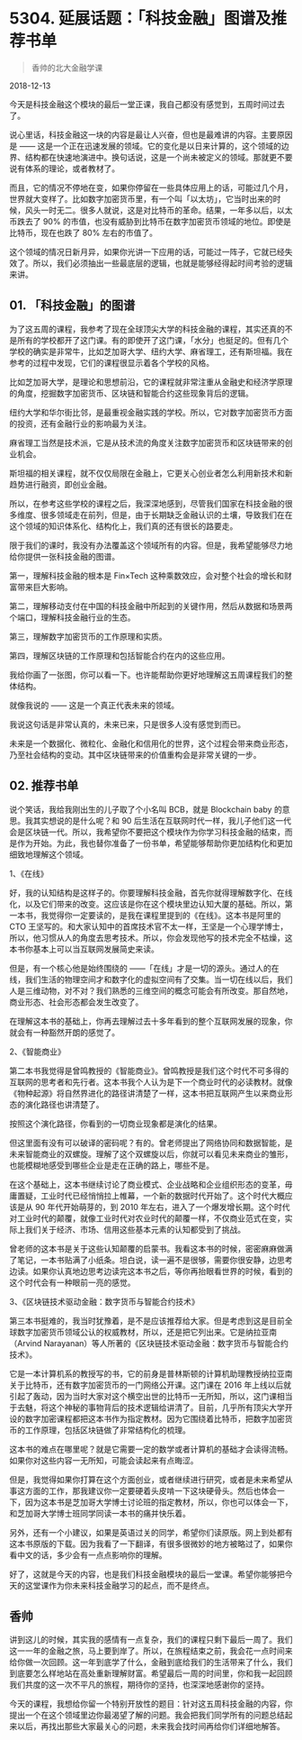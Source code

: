 # 5304. 延展话题：「科技金融」图谱及推荐书单

> 香帅的北大金融学课

2018-12-13


今天是科技金融这个模块的最后一堂正课，我自己都没有感觉到，五周时间过去了。

说心里话，科技金融这一块的内容是最让人兴奋，但也是最难讲的内容。主要原因是 —— 这是一个正在迅速发展的领域。它的变化是以日来计算的，这个领域的边界、结构都在快速地演进中。换句话说，这是一个尚未被定义的领域。那就更不要说有体系的理论，或者教材了。

而且，它的情况不停地在变，如果你停留在一些具体应用上的话，可能过几个月，世界就大变样了。比如数字加密货币里，有一个叫「以太坊」，它当时出来的时候，风头一时无二。很多人就说，这是对比特币的革命。结果，一年多以后，以太币跌去了 90% 的市值，也没有威胁到比特币在数字加密货币领域的地位。即使是比特币，现在也跌了 80% 左右的市值了。

这个领域的情况日新月异，如果你光讲一下应用的话，可能过一阵子，它就已经失效了。所以，我们必须抽出一些最底层的逻辑，也就是能够经得起时间考验的逻辑来讲。

## 01. 「科技金融」的图谱

为了这五周的课程，我参考了现在全球顶尖大学的科技金融的课程，其实还真的不是所有的学校都开了这门课。有的即使开了这门课，「水分」也挺足的。但有几个学校的确实是非常牛，比如芝加哥大学、纽约大学、麻省理工，还有斯坦福。我在参考的过程中发现，它们的课程很显示着各个学校的风格。

比如芝加哥大学，是理论和思想前沿，它的课程就非常注重从金融史和经济学原理的角度，挖掘数字加密货币、区块链和智能合约这些现象背后的逻辑。

纽约大学和华尔街比邻，是最重视金融实践的学校。所以，它对数字加密货币方面的投资，还有金融行业的影响最为关注。

麻省理工当然是技术派，它是从技术流的角度关注数字加密货币和区块链带来的创业机会。

斯坦福的相关课程，就不仅仅局限在金融上，它更关心创业者怎么利用新技术和新趋势进行融资，即创业金融。

所以，在参考这些学校的课程之后，我深深地感到，尽管我们国家在科技金融的很多维度、很多领域走在前列，但是，由于长期缺乏金融认识的土壤，导致我们在在这个领域的知识体系化、结构化上，我们真的还有很长的路要走。

限于我们的课时，我没有办法覆盖这个领域所有的内容。但是，我希望能够尽力地给你提供一张科技金融的图谱。

第一，理解科技金融的根本是 Fin×Tech 这种乘数效应，会对整个社会的增长和财富带来巨大影响。

第二，理解移动支付在中国的科技金融中所起到的关键作用，然后从数据和场景两个端口，理解科技金融行业的生态。

第三，理解数字加密货币的工作原理和实质。

第四，理解区块链的工作原理和包括智能合约在内的这些应用。

我给你画了一张图，你可以看一下。也许能帮助你更好地理解这五周课程我们的整体结构。

就像我说的 —— 这是一个真正代表未来的领域。

我说这句话是非常认真的，未来已来，只是很多人没有感觉到而已。

未来是一个数据化、微粒化、金融化和信用化的世界，这个过程会带来商业形态，乃至社会结构的变动。其中区块链带来的价值重构会是非常关键的一步。

## 02. 推荐书单

说个笑话，我给我刚出生的儿子取了个小名叫 BCB，就是 Blockchain baby 的意思。我其实想说的是什么呢？和 90 后生活在互联网时代一样，我儿子他们这一代会是区块链一代。所以，我希望你不要把这个模块作为你学习科技金融的结束，而是作为开始。为此，我也替你准备了一份书单，希望能够帮助你更加结构化和更加细致地理解这个领域。

1、《在线》

好，我的认知结构是这样子的。你要理解科技金融，首先你就得理解数字化、在线化，以及它们带来的改变。这应该是你在这个模块里边认知大厦的基础。所以，第一本书，我觉得你一定要读的，是我在课程里提到的《在线》。这本书是阿里的 CTO 王坚写的。和大家认知中的首席技术官不太一样，王坚是一个心理学博士，所以，他习惯从人的角度去思考技术。所以，你会发现他写的技术完全不枯燥，这本书你基本上可以当互联网发展简史来读。

但是，有一个核心他是始终围绕的 ——「在线」才是一切的源头。通过人的在线，我们生活的物理空间才和数字化的虚拟空间有了交集。当一切在线以后，我们人是三维动物，对不对？我们熟悉的三维空间的概念可能会有所改变。那自然地，商业形态、社会形态都会发生改变了。

在理解这本书的基础上，你再去理解过去十多年看到的整个互联网发展的现象，你就会有一种豁然开朗的感觉了。

2、《智能商业》

第二本书我觉得是曾鸣教授的《智能商业》。曾鸣教授是我们这个时代不可多得的互联网的思考者和先行者。这本书我个人认为是下一个商业时代的必读教材。就像《物种起源》将自然界进化的路径讲清楚了一样，这本书把互联网产生以来商业形态的演化路径也讲清楚了。

按照这个演化路径，你看到的一切商业现象都是演化的结果。

但这里面有没有可以破译的密码呢？有的。曾老师提出了网络协同和数据智能，是未来智能商业的双螺旋。理解了这个双螺旋以后，你就可以看见未来商业的雏形，也能模糊地感受到哪些企业是走在正确的路上，哪些不是。

在这个基础上，这本书继续讨论了商业模式、企业战略和企业组织形态的变革，毋庸置疑，工业时代已经悄悄拉上帷幕，一个新的数据时代开始了。这个时代大概应该是从 90 年代开始萌芽的，到 2010 年左右，进入了一个爆发增长期。这个时代对工业时代的颠覆，就像工业时代对农业时代的颠覆一样，不仅商业范式在变，实际上我们关于经济、市场、信用这些基本元素的认知都受到了挑战。

曾老师的这本书是关于这些认知颠覆的启蒙书。我看这本书的时候，密密麻麻做满了笔记，一本书贴满了小纸条。坦白说，读一遍不是很够，需要你很安静，边思考边读。如果你认真地边思考边读完这本书之后，等你再抬眼看世界的时候，看到的这个时代会有一种眼前一亮的感觉。

3、《区块链技术驱动金融：数字货币与智能合约技术》

第三本书挺难的，我当时犹豫着，是不是应该推荐给大家。但是考虑到这是目前全球数字加密货币领域公认的权威教材，所以，还是把它列出来。它是纳拉亚南（Arvind Narayanan）等人所著的《区块链技术驱动金融：数字货币与智能合约技术》。

它是一本计算机系的教授写的书，它的前身是普林斯顿的计算机助理教授纳拉亚南关于比特币，还有数字加密货币的一门网络公开课。这门课在 2016 年上线以后就引起了轰动，因为当时大家对这个横空出世的比特币一无所知，所以，这门课相当于去魅，将这个神秘的事物背后的技术逻辑给讲清了。目前，几乎所有顶尖大学开设的数字加密课程都把这本书作为指定教材。因为它围绕着比特币，把数字加密货币的工作原理，包括区块链做了非常结构化的梳理。

这本书的难点在哪里呢？就是它需要一定的数学或者计算机的基础才会读得流畅。如果你对这些内容一无所知，可能会读起来有点晦涩。

但是，我觉得如果你打算在这个方面创业，或者继续进行研究，或者是未来希望从事这方面的工作，那我建议你一定要硬着头皮啃一下这块硬骨头。然后也体会一下，因为这本书是芝加哥大学博士讨论班的指定教材，所以，你也可以体会一下，和芝加哥大学博士班同学同读一本书的痛并快乐着。

另外，还有一个小建议，如果是英语过关的同学，希望你们读原版。网上到处都有这本书原版的下载。因为我看了一下翻译，有很多很微妙的地方被略过了，如果你看中文的话，多少会有一点点影响你的理解。

好了，这就是今天的内容，也是我们科技金融模块的最后一堂课。希望你能够把今天的这堂课作为你未来科技金融学习的起点，而不是终点。

## 香帅

讲到这儿的时候，其实我的感情有一点复杂，我们的课程只剩下最后一周了。我们这一一年的金融之旅，马上要到岸了。所以，在旅程结束之前，我会花一点时间来给你做一次回顾。这一年到底学了什么，金融到底给我们的生活带来了什么，我们到底要怎么样地站在高处重新理解财富。希望最后一周的时间里，你和我一起回顾我们共度的这一次不平凡的旅程，期待你的坚持，也深深地感谢你的坚持。

今天的课程，我想给你留一个特别开放性的题目：针对这五周科技金融的内容，你提出一个在这个领域里边你最渴望了解的问题。我会把我们同学所有的问题总结起来以后，再找出那些大家最关心的问题，未来我会找时间再给你们详细地解答。

